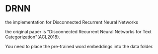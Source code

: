 # DRNN
the implementation for Disconnected Recurrent Neural Networks

the original paper is "Disconnected Recurrent Neural Networks for Text Categorization"(ACL2018).

 You need to place the pre-trained word embeddings into the data folder.

